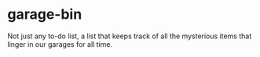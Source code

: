 # garage-bin

Not just any to-do list, a list that keeps track of all the mysterious items that linger in our garages for all time. 
